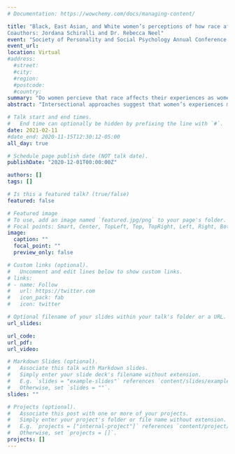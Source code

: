 ```yaml
---
# Documentation: https://wowchemy.com/docs/managing-content/

title: "Black, East Asian, and White women’s perceptions of how race affects their experiences as women.
Coauthors: Jordana Schiralli and Dr. Rebecca Neel"
event: "Society of Personality and Social Psychology Annual Conference 2021"
event_url: 
location: Virtual 
#address:
  #street:
  #city:
  #region:
  #postcode:
  #country:
summary: "Do women percieve that race affects their experiences as women? Do they think this differs for women of other races? 560 Black, East Asian, and White women described how race influences their own and other-race women’s experiences. Preliminary observations suggest differences that will be formally tested, e.g.,  Black and East Asian women feel stereotyped as strong or feminine, respectively."
abstract: "Intersectional approaches suggest that women’s experiences may differ depending on their race. Do women themselves perceive these race-based differences, and how do they think their own experiences differ from women of other races? We asked 560 monoracial Black, East Asian, and White women a series of open-ended questions about how their race influences their experience as a woman (if at all), and whether they perceive their experiences as being different from women of other racial groups. These open-ended data are currently being analyzed by a team of research assistants for common themes and patterns. Preliminary observations suggest that Black women often reported being expected by others to be strong, whereas Asian women reported having to fulfill the stereotypical role of “mother” and “wife.” Additionally, White women perceived Asian and Black women as receiving greater negative treatment due to experiencing both racism and sexism. This research helps us understand the intricacies of how race impacts women’s experiences as well as their perceptions of others’ experiences."

# Talk start and end times.
#   End time can optionally be hidden by prefixing the line with `#`.
date: 2021-02-11
#date_end: 2020-11-15T12:30:12-05:00
all_day: true

# Schedule page publish date (NOT talk date).
publishDate: "2020-12-01T00:00:00Z"

authors: []
tags: []

# Is this a featured talk? (true/false)
featured: false

# Featured image
# To use, add an image named `featured.jpg/png` to your page's folder. 
# Focal points: Smart, Center, TopLeft, Top, TopRight, Left, Right, BottomLeft, Bottom, BottomRight.
image:
  caption: ""
  focal_point: ""
  preview_only: false

# Custom links (optional).
#   Uncomment and edit lines below to show custom links.
# links:
# - name: Follow
#   url: https://twitter.com
#   icon_pack: fab
#   icon: twitter

# Optional filename of your slides within your talk's folder or a URL.
url_slides:

url_code:
url_pdf:
url_video:

# Markdown Slides (optional).
#   Associate this talk with Markdown slides.
#   Simply enter your slide deck's filename without extension.
#   E.g. `slides = "example-slides"` references `content/slides/example-slides.md`.
#   Otherwise, set `slides = ""`.
slides: ""

# Projects (optional).
#   Associate this post with one or more of your projects.
#   Simply enter your project's folder or file name without extension.
#   E.g. `projects = ["internal-project"]` references `content/project/deep-learning/index.md`.
#   Otherwise, set `projects = []`.
projects: []
---
```

